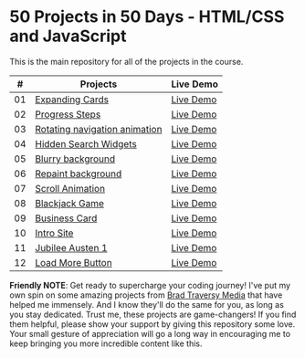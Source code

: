 # 50 Projects in 50 Days - HTML/CSS and JavaScript

This is the main repository for all of the projects in the course.

|  #  | Projects                                                                                                                     | Live Demo                                                                         |
| :-: | --------------------------------------------------------------------------------------------------------------------------- | --------------------------------------------------------------------------------- |
| 01  | [Expanding Cards](https://github.com/Nasirkhan294/expanding-cards) | [Live Demo](https://nasirkhan294.github.io/expanding-cards/)                             
| 02  | [Progress Steps](https://github.com/Nasirkhan294/progress-steps) | [Live Demo](https://nasirkhan294.github.io/progress-steps/)                             
| 03  | [Rotating navigation animation](https://github.com/Nasirkhan294/rotating-nav-animation) | [Live Demo](https://nasirkhan294.github.io/rotating-nav-animation/)                             
| 04  | [Hidden Search Widgets](https://github.com/Nasirkhan294/hidden-search) | [Live Demo](https://nasirkhan294.github.io/hidden-search/)                             
| 05  | [Blurry background](https://github.com/Nasirkhan294/blurry-background) | [Live Demo](https://nasirkhan294.github.io/blurry-background/)                             
| 06  | [Repaint background](https://github.com/Nasirkhan294/repaint-bg) | [Live Demo](https://nasirkhan294.github.io/repaint-bg/) 
| 07  | [Scroll Animation](https://github.com/Nasirkhan294/scroll-animation) | [Live Demo](https://nasirkhan294.github.io/scroll-animation/)                            
| 08  | [Blackjack Game](https://github.com/Nasirkhan294/blackjack-game) | [Live Demo](https://nasirkhan294.github.io/blackjack-game/)                            
| 09  | [Business Card](https://github.com/Nasirkhan294/business-card) | [Live Demo](https://nasirkhan294.github.io/business-card/)                            
| 10  | [Intro Site](https://github.com/Nasirkhan294/intro-site) | [Live Demo](https://nasirkhan294.github.io/intro-site/)                            
| 11  | [Jubilee Austen 1](https://github.com/Nasirkhan294/jubilee-austen-1) | [Live Demo](https://nasirkhan294.github.io/jubilee-austen-1/)                            
| 12  | [Load More Button](https://github.com/Nasirkhan294/load-more-button) | [Live Demo](https://nasirkhan294.github.io/load-more-button/)                            

**Friendly NOTE**: Get ready to supercharge your coding journey! I've put my own spin on some amazing projects from [Brad Traversy Media](https://bradtraversy/50projects50days) that have helped me immensely. And I know they'll do the same for you, as long as you stay dedicated. Trust me, these projects are game-changers! If you find them helpful, please show your support by giving this repository some love. Your small gesture of appreciation will go a long way in encouraging me to keep bringing you more incredible content like this.